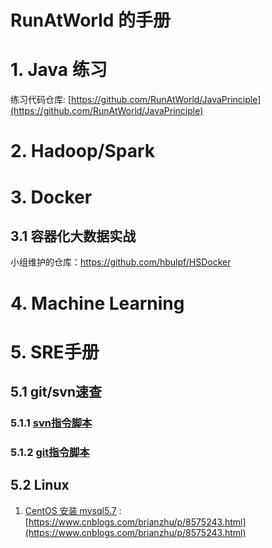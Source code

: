 # RunAtWorld 的手册

# 1. Java 练习
练习代码仓库: [https://github.com/RunAtWorld/JavaPrinciple](https://github.com/RunAtWorld/JavaPrinciple)
# 2. Hadoop/Spark 
# 3. Docker
## 3.1 容器化大数据实战
小组维护的仓库：https://github.com/hbulpf/HSDocker
# 4. Machine Learning
# 5. SRE手册
## 5.1 git/svn速查
### 5.1.1 [svn指令脚本](./svncmd.txt)
### 5.1.2 [git指令脚本](./gitcmd.md)
## 5.2 Linux
1.  [CentOS 安装 mysql5.7](https://www.cnblogs.com/brianzhu/p/8575243.html) : [https://www.cnblogs.com/brianzhu/p/8575243.html](https://www.cnblogs.com/brianzhu/p/8575243.html)



